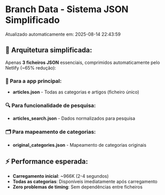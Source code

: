 # Branch Data - Sistema JSON Simplificado
Atualizado automaticamente em: 2025-08-14 22:43:59

## 🎯 Arquitetura simplificada:
Apenas **3 ficheiros JSON** essenciais, comprimidos automaticamente pelo Netlify (~65% redução):

### 📱 Para a app principal:
- **articles.json** - Todas as categorias e artigos (ficheiro único)

### 🔍 Para funcionalidade de pesquisa:
- **articles_search.json** - Dados normalizados para pesquisa

### 🗂️ Para mapeamento de categorias:
- **original_categories.json** - Mapeamento de categorias originais

## ⚡ Performance esperada:
- **Carregamento inicial**: ~966K (2-4 segundos)
- **Todas as categorias**: Disponíveis imediatamente após carregamento
- **Zero problemas de timing**: Sem dependências entre ficheiros
